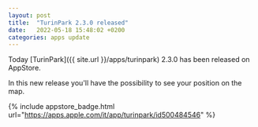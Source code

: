 ```yaml
---
layout: post
title:  "TurinPark 2.3.0 released"
date:   2022-05-18 15:48:02 +0200
categories: apps update
---
```


Today [TurinPark]({{ site.url }}/apps/turinpark) 2.3.0 has been released on AppStore.

In this new release you'll have the possibility to see your position on the map.

{% include appstore_badge.html url="https://apps.apple.com/it/app/turinpark/id500484546" %}

